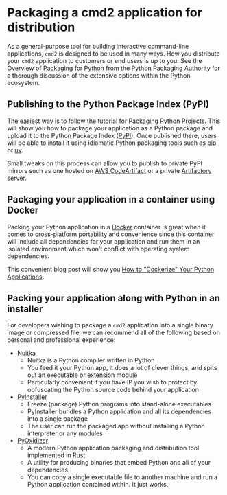 # Packaging a cmd2 application for distribution

As a general-purpose tool for building interactive command-line applications, `cmd2` is designed to
be used in many ways. How you distribute your `cmd2` application to customers or end users is up to
you. See the [Overview of Packaging for Python](https://packaging.python.org/overview/) from the
Python Packaging Authority for a thorough discussion of the extensive options within the Python
ecosystem.

## Publishing to the Python Package Index (PyPI)

The easiest way is to follow the tutorial for
[Packaging Python Projects](https://packaging.python.org/en/latest/tutorials/packaging-projects/).
This will show you how to package your application as a Python package and upload it to the Python
Package Index ([PyPI](https://pypi.org/)). Once published there, users will be able to install it
using idiomatic Python packaging tools such as [pip](https://pip.pypa.io/) or
[uv](https://github.com/astral-sh/uv).

Small tweaks on this process can allow you to publish to private PyPI mirrors such as one hosted on
[AWS CodeArtifact](https://aws.amazon.com/codeartifact/) or a private
[Artifactory](https://jfrog.com/artifactory/) server.

## Packaging your application in a container using Docker

Packing your Python application in a [Docker](https://www.docker.com/) container is great when it
comes to cross-platform portability and convenience since this container will include all
dependencies for your application and run them in an isolated environment which won't conflict with
operating system dependencies.

This convenient blog post will show you
[How to "Dockerize" Your Python Applications](https://www.docker.com/blog/how-to-dockerize-your-python-applications/).

## Packing your application along with Python in an installer

For developers wishing to package a `cmd2` application into a single binary image or compressed
file, we can recommend all of the following based on personal and professional experience:

- [Nuitka](https://github.com/Nuitka/Nuitka)
    - Nuitka is a Python compiler written in Python
    - You feed it your Python app, it does a lot of clever things, and spits out an executable or
      extension module
    - Particularly convenient if you have IP you wish to protect by obfuscating the Python source
      code behind your application
- [PyInstaller](https://www.pyinstaller.org)
    - Freeze (package) Python programs into stand-alone executables
    - PyInstaller bundles a Python application and all its dependencies into a single package
    - The user can run the packaged app without installing a Python interpreter or any modules
- [PyOxidizer](https://github.com/indygreg/PyOxidizer)
    - A modern Python application packaging and distribution tool implemented in Rust
    - A utility for producing binaries that embed Python and all of your dependencies
    - You can copy a single executable file to another machine and run a Python application
      contained within. It just works.
